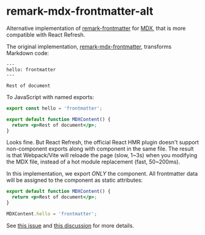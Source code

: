 # remark-mdx-frontmatter-alt

Alternative implementation of [remark-frontmatter](https://github.com/remarkjs/remark-frontmatter)
for [MDX](https://mdxjs.com/), that is more compatible with React Refresh.

The original implementation,
[remark-mdx-frontmatter](https://github.com/remcohaszing/remark-mdx-frontmatter), transforms
Markdown code:

```mdx
---
hello: frontmatter
---

Rest of document
```

To JavaScript with named exports:

```jsx
export const hello = 'frontmatter';

export default function MDXContent() {
  return <p>Rest of document</p>;
}
```

Looks fine. But React Refresh, the official React HMR plugin doesn't support non-component exports
along with component in the same file. The result is that Webpack/Vite will reloade the page (slow,
1~3s) when you modifying the MDX file, instead of a hot module replacement (fast, 50~200ms).

In this implementation, we export _ONLY_ the component. All frontmatter data will be assigned to the
component as static attributes:

```jsx
export default function MDXContent() {
  return <p>Rest of document</p>;
}

MDXContent.hello = 'frontmatter';
```

See [this issue](https://github.com/remcohaszing/remark-mdx-frontmatter/issues/9) and
[this discussion](https://github.com/vitejs/vite/discussions/4583) for more details.
